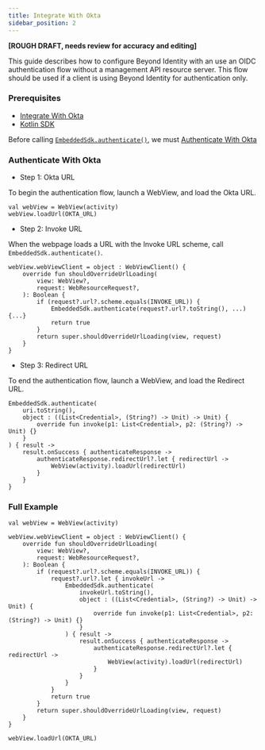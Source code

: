 ```yaml
---
title: Integrate With Okta
sidebar_position: 2
---
```


**[ROUGH DRAFT, needs review for accuracy and editing]**

This guide describes how to configure Beyond Identity with an use an OIDC authentication flow without a management API resource server. 
This flow should be used if a client is using Beyond Identity for authentication only.

### Prerequisites

 - [Integrate With Okta](https://developer-docs-git-v1-beyondidentity.vercel.app/docs/v1/sso-integrations/integrate-with-okta)
 - [Kotlin SDK](https://developer-docs-git-v1-beyondidentity.vercel.app/docs/v1/kotlin-sdk)

Before calling [`EmbeddedSdk.authenticate()`](EmbeddedSdk.authenticate(https://developer-docs-git-v1-beyondidentity.vercel.app/docs/v1/kotlin-sdk#authentication)), we must [Authenticate With Okta](https://developer-docs-git-v1-beyondidentity.vercel.app/docs/v1/kotlin-sdk/integrate-with-okta#authenticate-with-okta)

### Authenticate With Okta

 - Step 1: Okta URL

To begin the authentication flow, launch a WebView, and load the Okta URL.

```
val webView = WebView(activity)
webView.loadUrl(OKTA_URL)
```

 - Step 2: Invoke URL

When the webpage loads a URL with the Invoke URL scheme, call `EmbeddedSdk.authenticate()`.

```
webView.webViewClient = object : WebViewClient() {
	override fun shouldOverrideUrlLoading(
		view: WebView?,
		request: WebResourceRequest?,
	): Boolean {
		if (request?.url?.scheme.equals(INVOKE_URL)) {
			EmbeddedSdk.authenticate(request?.url?.toString(), ...) {...}
			return true
		}
		return super.shouldOverrideUrlLoading(view, request)
	}
}
```

 - Step 3: Redirect URL

To end the authentication flow, launch a WebView, and load the Redirect URL.

```
EmbeddedSdk.authenticate(
	uri.toString(),
	object : ((List<Credential>, (String?) -> Unit) -> Unit) {
		override fun invoke(p1: List<Credential>, p2: (String?) -> Unit) {}
	}
) { result ->
	result.onSuccess { authenticateResponse ->
		authenticateResponse.redirectUrl?.let { redirectUrl ->
			WebView(activity).loadUrl(redirectUrl)
		}    
	}
}
```

### Full Example

```
val webView = WebView(activity)

webView.webViewClient = object : WebViewClient() {
	override fun shouldOverrideUrlLoading(
		view: WebView?,
		request: WebResourceRequest?,
	): Boolean {
		if (request?.url?.scheme.equals(INVOKE_URL)) {
			request?.url?.let { invokeUrl ->
				EmbeddedSdk.authenticate(
					invokeUrl.toString(),
					object : ((List<Credential>, (String?) -> Unit) -> Unit) {
						override fun invoke(p1: List<Credential>, p2: (String?) -> Unit) {}
					}
				) { result ->
					result.onSuccess { authenticateResponse ->
						authenticateResponse.redirectUrl?.let { redirectUrl ->
							WebView(activity).loadUrl(redirectUrl)
						}
					}
				}
			}
			return true
		}
		return super.shouldOverrideUrlLoading(view, request)
	}
}

webView.loadUrl(OKTA_URL)
```
